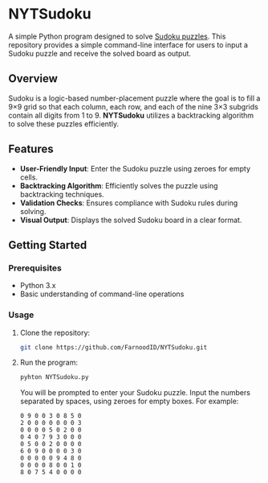 # NYTSudoku

A simple Python program designed to solve [Sudoku puzzles](https://www.nytimes.com/puzzles/sudoku). This repository provides a simple command-line interface for users to input a Sudoku puzzle and receive the solved board as output.

## Overview

Sudoku is a logic-based number-placement puzzle where the goal is to fill a 9×9 grid so that each column, each row, and each of the nine 3×3 subgrids contain all digits from 1 to 9. **NYTSudoku** utilizes a backtracking algorithm to solve these puzzles efficiently.

## Features

- **User-Friendly Input**: Enter the Sudoku puzzle using zeroes for empty cells.
- **Backtracking Algorithm**: Efficiently solves the puzzle using backtracking techniques.
- **Validation Checks**: Ensures compliance with Sudoku rules during solving.
- **Visual Output**: Displays the solved Sudoku board in a clear format.

## Getting Started

### Prerequisites

- Python 3.x
- Basic understanding of command-line operations

### Usage

1. Clone the repository:
   ```bash
   git clone https://github.com/FarnoodID/NYTSudoku.git
   ```
2.  Run the program:
     ```bash
     pyhton NYTSudoku.py
     ```
    You will be prompted to enter your Sudoku puzzle. Input the numbers separated by spaces, using zeroes for empty boxes. For example:
    
    ```text
    0 9 0 0 3 0 8 5 0
    2 0 0 0 0 0 0 0 3
    0 0 0 0 5 0 2 0 0
    0 4 0 7 9 3 0 0 0
    0 5 0 0 2 0 0 0 0
    6 0 9 0 0 0 0 3 0
    0 0 0 0 0 9 4 8 0
    0 0 0 0 8 0 0 1 0
    8 0 7 5 4 0 0 0 0
    ```
